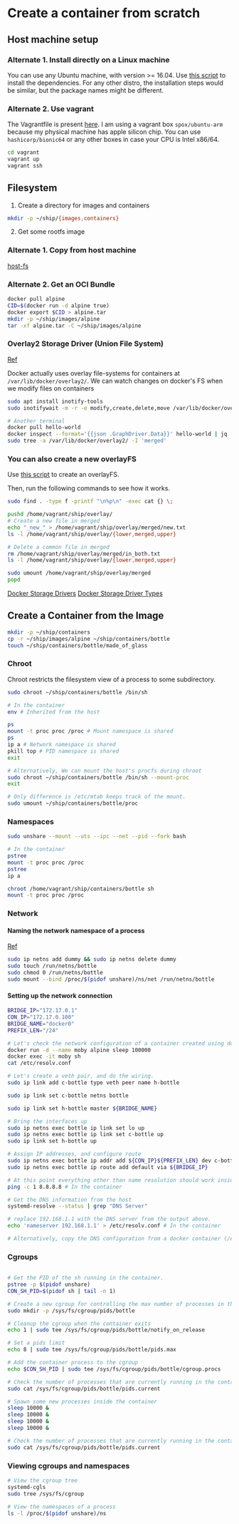 # Create a container from scratch

## Host machine setup

### Alternate 1. Install directly on a Linux machine
You can use any Ubuntu machine, with version >= 16.04. Use [this script](./scripts/install-prereqs.sh) to install the dependencies.
For any other distro, the installation steps would be similar, but the package names might be different.

### Alternate 2. Use vagrant
The Vagrantfile is present [here](./vagrant/Vagrantfile).
I am using a vagrant box `spox/ubuntu-arm` because my physical machine has apple silicon chip.
You can use `hashicorp/bionic64` or any other boxes in case your CPU is Intel x86/64.

```sh
cd vagrant
vagrant up
vagrant ssh
```

## Filesystem

1. Create a directory for images and containers

```sh
mkdir -p ~/ship/{images,containers}
```

2. Get some rootfs image

### Alternate 1. Copy from host machine

[host-fs](./scripts/host-fs.sh)

### Alternate 2. Get an OCI Bundle

```sh
docker pull alpine
CID=$(docker run -d alpine true)
docker export $CID > alpine.tar
mkdir -p ~/ship/images/alpine
tar -xf alpine.tar -C ~/ship/images/alpine
```

### Overlay2 Storage Driver (Union File System)
[Ref](https://docs.docker.com/storage/storagedriver/overlayfs-driver/#how-the-overlay2-driver-works)

Docker actually uses overlay file-systems for containers at `/var/lib/docker/overlay2/`.
We can watch changes on docker's FS when we modify files on containers

```sh
sudo apt install inotify-tools
sudo inotifywait -m -r -e modify,create,delete,move /var/lib/docker/overlay2/

# Another terminal
docker pull hello-world
docker inspect --format='{{json .GraphDriver.Data}}' hello-world | jq
sudo tree -a /var/lib/docker/overlay2/ -I 'merged'
```

### You can also create a new overlayFS

Use [this script](./scripts/my-overlay.sh) to create an overlayFS.

Then, run the following commands to see how it works.

```sh
sudo find . -type f -printf "\n%p\n" -exec cat {} \;

pushd /home/vagrant/ship/overlay/
# Create a new file in merged
echo "_new_" > /home/vagrant/ship/overlay/merged/new.txt
ls -l /home/vagrant/ship/overlay/{lower,merged,upper}

# Delete a common file in merged
rm /home/vagrant/ship/overlay/merged/in_both.txt
ls -l /home/vagrant/ship/overlay/{lower,merged,upper}

sudo umount /home/vagrant/ship/overlay/merged
popd
```

[Docker Storage Drivers](https://docs.docker.com/storage/storagedriver/)
[Docker Storage Driver Types](https://docs.docker.com/storage/storagedriver/select-storage-driver/)

## Create a Container from the Image

```sh
mkdir -p ~/ship/containers
cp -r ~/ship/images/alpine ~/ship/containers/bottle
touch ~/ship/containers/bottle/made_of_glass
```

### Chroot

Chroot restricts the filesystem view of a process to some subdirectory.

```sh
sudo chroot ~/ship/containers/bottle /bin/sh

# In the container
env # Inherited from the host

ps
mount -t proc proc /proc # Mount namespace is shared
ps
ip a # Network namespace is shared
pkill top # PID namespace is shared
exit

# Alternatively, We can mount the host's procfs during chroot
sudo chroot ~/ship/containers/bottle /bin/sh --mount-proc
exit

# Only difference is /etc/mtab keeps track of the mount.
sudo umount ~/ship/containers/bottle/proc
```

### Namespaces

```sh
sudo unshare --mount --uts --ipc --net --pid --fork bash

# In the container
pstree
mount -t proc proc /proc
pstree
ip a

chroot /home/vagrant/ship/containers/bottle sh
mount -t proc proc /proc
```

### Network

#### Naming the network namespace of a process

[Ref](https://unix.stackexchange.com/a/645834/222748)

```sh
sudo ip netns add dummy && sudo ip netns delete dummy
sudo touch /run/netns/bottle
sudo chmod 0 /run/netns/bottle
sudo mount --bind /proc/$(pidof unshare)/ns/net /run/netns/bottle
```

#### Setting up the network connection

```sh
BRIDGE_IP="172.17.0.1"
CON_IP="172.17.0.100"
BRIDGE_NAME="docker0"
PREFIX_LEN="/24"

# Let's check the network configuration of a container created using docker
docker run -d --name moby alpine sleep 100000
docker exec -it moby sh
cat /etc/resolv.conf

# Let's create a veth pair, and do the wiring.
sudo ip link add c-bottle type veth peer name h-bottle

sudo ip link set c-bottle netns bottle

sudo ip link set h-bottle master ${BRIDGE_NAME}

# Bring the interfaces up
sudo ip netns exec bottle ip link set lo up
sudo ip netns exec bottle ip link set c-bottle up
sudo ip link set h-bottle up

# Assign IP addresses, and configure route
sudo ip netns exec bottle ip addr add ${CON_IP}${PREFIX_LEN} dev c-bottle
sudo ip netns exec bottle ip route add default via ${BRIDGE_IP}

# At this point everything other than name resolution should work inside the container.
ping -c 1 8.8.8.8 # In the container

# Get the DNS information from the host
systemd-resolve --status | grep "DNS Server"

# replace 192.168.1.1 with the DNS server from the output above. 
echo 'nameserver 192.168.1.1' > /etc/resolv.conf # In the container

# Alternatively, copy the DNS configuration from a docker container (/etc/resolv.conf) to our container
```

### Cgroups

```sh

# Get the PID of the sh running in the container.
pstree -p $(pidof unshare)
CON_SH_PID=$(pidof sh | tail -n 1)

# Create a new cgroup for controlling the max number of processes in the container
sudo mkdir -p /sys/fs/cgroup/pids/bottle

# Cleanup the cgroup when the container exits
echo 1 | sudo tee /sys/fs/cgroup/pids/bottle/notify_on_release

# Set a pids limit
echo 8 | sudo tee /sys/fs/cgroup/pids/bottle/pids.max

# Add the container process to the cgroup
echo $CON_SH_PID | sudo tee /sys/fs/cgroup/pids/bottle/cgroup.procs

# Check the number of processes that are currently running in the container
sudo cat /sys/fs/cgroup/pids/bottle/pids.current

# Spawn some new processes inside the container
sleep 10000 &
sleep 10000 &
sleep 10000 &
sleep 10000 &

# Check the number of processes that are currently running in the container
sudo cat /sys/fs/cgroup/pids/bottle/pids.current
```

### Viewing cgroups and namespaces

```sh
# View the cgroup tree
systemd-cgls
sudo tree /sys/fs/cgroup

# View the namespaces of a process
ls -l /proc/$(pidof unshare)/ns
```